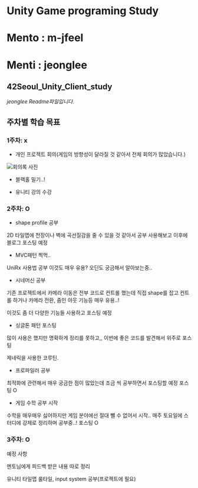 # Unity Game programing Study

# Mento : m-jfeel

# Menti : jeonglee

## 42Seoul_Unity_Client_study

*jeonglee Readme파일입니다.*  

## 주차별 학습 목표  

### **1주차**: x

- 개인 프로젝트 회의(게임의 방향성이 달라질 것 같아서 전체 회의가 많았습니다.)  

![회의록 사진](/images/meeting.png)  

- 블랙홀 밀기..!  

- 유니티 강의 수강

### **2주차**: O

- shape profile 공부

2D 타일맵에 천장이나 벽에 곡선질감을 줄 수 있을 것 같아서 공부
사용해보고 이후에 블로그 포스팅 예정

- MVC패턴 찍먹..  

UniRx 사용법 공부 이것도 매우 유용? 오딘도 궁금해서 알아보는중..  

- 시네머신 공부

기존 프로젝트에서 카메라 이동은 전부 코드로 컨트롤 했는데 직접 shape를 잡고 컨트롤 하거나 카메라 전환, 줌인 아웃 기능등 매우 유용..!  

이것도 좀 더 다양한 기능들 사용하고 포스팅 예정

- 싱글톤 패턴 포스팅

많이 사용은 했지만 명확하게 정리를 못하고,, 이번에 좋은 코드를 발견해서 위주로 포스팅  

제네릭을 사용한 코루틴.

- 프로파일러 공부 

최적화에 관련해서 매우 궁금한 점이 많았는데 조금 씩 공부하면서 포스팅할 예정 
포스팅 O

- 게임 수학 공부 시작  

수학을 매우매우 싫어하지만 게임 분야에선 절대 뺄 수 없어서 시작..
매주 토요일에 스터디에 강제로 정리하며 공부중..! 
포스팅 O

### **3주차**: O

예정 사항

멘토님에게 피드백 받은 내용 따로 정리

유니티 타일맵 룰타일, input system 공부(프로젝트에 필요)  
